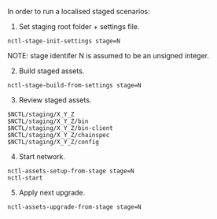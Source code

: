 In order to run a localised staged scenarios:

1.  Set staging root folder + settings file.

```
nctl-stage-init-settings stage=N
```

NOTE: stage identifer N is assumed to be an unsigned integer.

2.  Build staged assets.

```
nctl-stage-build-from-settings stage=N
```

3.  Review staged assets.

```
$NCTL/staging/X_Y_Z
$NCTL/staging/X_Y_Z/bin
$NCTL/staging/X_Y_Z/bin-client
$NCTL/staging/X_Y_Z/chainspec
$NCTL/staging/X_Y_Z/config
```

4.  Start network.

```
nctl-assets-setup-from-stage stage=N
nctl-start
```

5.  Apply next upgrade.

```
nctl-assets-upgrade-from-stage stage=N
```
